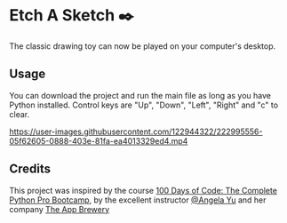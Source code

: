 # Etch A Sketch ✒️

The classic drawing toy can now be played on your computer's desktop.

## Usage

You can download the project and run the main file as long as you have Python installed. Control keys are "Up", "Down", "Left", "Right" and "c" to clear.

https://user-images.githubusercontent.com/122944322/222995556-05f62605-0888-403e-81fa-ea4013329ed4.mp4

## Credits
This project was inspired by the course [100 Days of Code: The Complete Python Pro Bootcamp](https://www.udemy.com/course/100-days-of-code/), by the excellent instructor [@Angela Yu](https://github.com/angelabauer) and her company [The App Brewery](https://appbrewery.com/)
